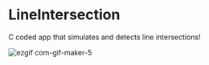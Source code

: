 # LineIntersection
C coded app that simulates and detects line intersections!

![ezgif com-gif-maker-5](https://user-images.githubusercontent.com/72739765/166287523-b10ef04a-4bf9-44e8-be24-c802fcf23eb5.gif)
